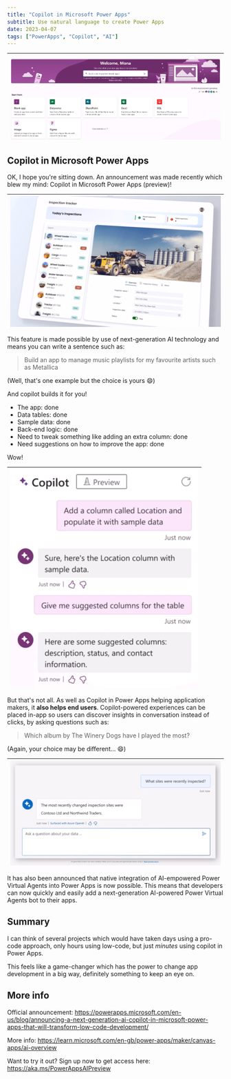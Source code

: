 ```yaml
---
title: "Copilot in Microsoft Power Apps"
subtitle: Use natural language to create Power Apps
date: 2023-04-07
tags: ["PowerApps", "Copilot", "AI"]
---
```


|![Copilot in Microsoft Power Apps with prompt to 'Build a site inspection details app'.](/img/2023-04-07-power-apps-copilot/power-apps-copilot-prompt.png "Copilot in Microsoft Power Apps with prompt to 'Build a site inspection details app'.")|
|-|

## Copilot in Microsoft Power Apps

OK, I hope you're sitting down. An announcement was made recently which blew my mind: Copilot in Microsoft Power Apps (preview)!

|![Copilot in Microsoft Power Apps-created app.](/img/2023-04-07-power-apps-copilot/copilot-created-app.png "Copilot in Microsoft Power Apps-created app.")|
|-|

This feature is made possible by use of next-generation AI technology and means you can write a sentence such as:

> Build an app to manage music playlists for my favourite artists such as Metallica

(Well, that's one example but the choice is yours 😄)

And copilot builds it for you!

- The app: done
- Data tables: done
- Sample data: done
- Back-end logic: done
- Need to tweak something like adding an extra column: done
- Need suggestions on how to improve the app: done

Wow!

|![Conversing with copilot in Microsoft Power Apps to adjust the design of an app.](/img/2023-04-07-power-apps-copilot/copilot-conversation.png "Conversing with copilot in Microsoft Power Apps to adjust the design of an app.")|
|-|

But that's not all. As well as Copilot in Power Apps helping application makers, it **also helps end users**. Copilot-powered experiences can be placed in-app so users can discover insights in conversation instead of clicks, by asking questions such as:

> Which album by The Winery Dogs have I played the most?

(Again, your choice may be different... 😄)

|![Asking copilot in Microsoft Power Apps a question about data.](/img/2023-04-07-power-apps-copilot/copilot-query.png "Asking copilot in Microsoft Power Apps a question about data.")|
|-|

It has also been announced that native integration of AI-empowered Power Virtual Agents into Power Apps is now possible. This means that developers can now quickly and easily add a next-generation AI-powered Power Virtual Agents bot to their apps.

## Summary

I can think of several projects which would have taken days using a pro-code approach, only hours using low-code, but just *minutes* using copilot in Power Apps.

This feels like a game-changer which has the power to change app development in a big way, definitely something to keep an eye on.

## More info

Official announcement: https://powerapps.microsoft.com/en-us/blog/announcing-a-next-generation-ai-copilot-in-microsoft-power-apps-that-will-transform-low-code-development/

More info: https://learn.microsoft.com/en-gb/power-apps/maker/canvas-apps/ai-overview

Want to try it out? Sign up now to get access here: https://aka.ms/PowerAppsAIPreview